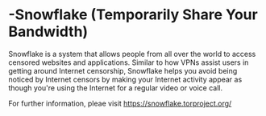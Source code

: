 # -Snowflake (Temporarily Share Your Bandwidth)

Snowflake is a system that allows people from all over the world to access censored websites and applications. Similar to how VPNs assist users in getting around Internet censorship, Snowflake helps you avoid being noticed by Internet censors by making your Internet activity appear as though you're using the Internet for a regular video or voice call.

For further information, pleae visit https://snowflake.torproject.org/
